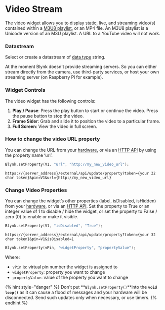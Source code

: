 # Video Stream

The video widget allows you to display static, live, and streaming video(s) contained within a [M3U8 playlist](https://www.rfc-editor.org/rfc/rfc8216.html), or an MP4 file. An M3U8 playlist is a Unicode version of an M3U playlist. A URL to a YouTube video will not work.

### Datastream

Select or create a datastream of [data type](../../blynk.console/templates/datastreams/datastreams-common-settings/data-type.md) string.

At the moment Blynk doesn't provide streaming servers. So you can either stream directly from the camera, use third-party services, or host your own streaming server (on Raspberry Pi for example).

### Widget Controls

The video widget has the following controls:

1. **Play / Pause**:  Press the play button to start or continue the video.  Press the pause button to stop the video. &#x20;
2. **Frame Sider**:  Grab and slide it to position the video to a particular frame. &#x20;
3. **Full Screen**:  View the video in full screen.&#x20;

### How to change the video URL property

You can change the URL from your [hardware](../../blynk.edgent-firmware-api/widget-properties.md), or via an [HTTP API](../../blynk.cloud/update-property.md) by using the property name ‘url’.

```cpp
Blynk.setProperty(V1, "url", "http://my_new_video_url");
```

```
https://{server_address}/external/api/update/property?token={your 32 char token}&pin=V1&url={http://my_new_video_url}
```

### Change Video Properties

You can change the widget’s other properties (label, isDisabled, isHidden) from your [hardware](../../blynk.edgent-firmware-api/widget-properties.md), or via an [HTTP API](../../blynk.cloud/update-property.md). Set the property to True or an integer value of 1 to disable / hide the widget, or set the property to False / zero (0) to enable or make it visible. &#x20;

```cpp
Blynk.setProperty(V1, "isDisabled", "True");
```

```
https://{server_address}/external/api/update/property?token={your 32 char token}&pin=V1&isDisabled=1
```

```cpp
Blynk.setProperty(vPin, "widgetProperty", "propertyValue"); 
```

Where:&#x20;

* `vPin` is: virtual pin number the widget is assigned to
* `widgetProperty`: property you want to change
* `propertyValue`: value of the property you want to change

{% hint style="danger" %}
Don't put **`Blynk.setProperty()`**into the **`void loop()`** as it can cause a flood of messages and your hardware will be disconnected. Send such updates only when necessary, or use timers.
{% endhint %}
